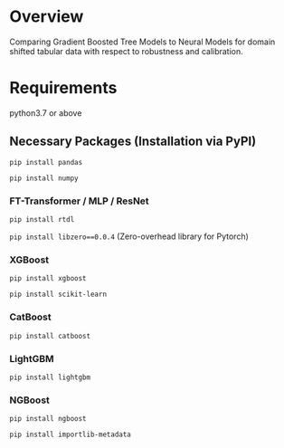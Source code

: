 # Overview
Comparing Gradient Boosted Tree Models to Neural Models for domain shifted tabular data with respect to robustness and calibration.

# Requirements

python3.7 or above

## Necessary Packages (Installation via PyPI)

`pip install pandas`

`pip install numpy`

### FT-Transformer / MLP / ResNet

`pip install rtdl`

`pip install libzero==0.0.4` (Zero-overhead library for Pytorch) 

### XGBoost

`pip install xgboost`

`pip install scikit-learn`

### CatBoost

`pip install catboost`

### LightGBM

`pip install lightgbm`

### NGBoost

`pip install ngboost`

`pip install importlib-metadata`

